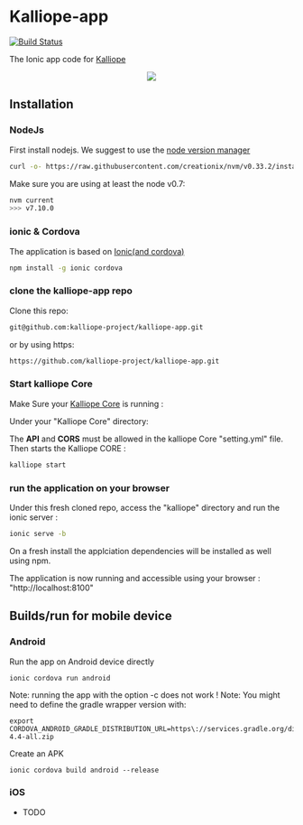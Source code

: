 # Kalliope-app

[![Build Status](https://travis-ci.org/kalliope-project/kalliope-app.svg?branch=master)](https://travis-ci.org/kalliope-project/kalliope)

The Ionic app code for [Kalliope](https://github.com/kalliope-project/kalliope)

<p align="center">
    <img src="images/kalliope_app_presentation.png">
</p>

## Installation

### NodeJs
First install nodejs.
We suggest to use the [node version manager](https://github.com/creationix/nvm#installation)

```bash
curl -o- https://raw.githubusercontent.com/creationix/nvm/v0.33.2/install.sh | bash
```

Make sure you are using at least the node v0.7:

```bash
nvm current
>>> v7.10.0
```

### ionic & Cordova

The application is based on [Ionic(and cordova)](http://ionicframework.com/docs/intro/installation/)

```bash
npm install -g ionic cordova
```

### clone the kalliope-app repo

Clone this repo:

```bash
git@github.com:kalliope-project/kalliope-app.git
```
or by using https:
```bash
https://github.com/kalliope-project/kalliope-app.git
```

### Start kalliope Core

Make Sure your [Kalliope Core](https://github.com/kalliope-project/kalliope) is running :

Under your "Kalliope Core" directory:

The __API__ and __CORS__ must be allowed in the kalliope Core "setting.yml" file.
Then starts the Kalliope CORE :
```bash
kalliope start
```


### run the application on your browser

Under this fresh cloned repo, access the "kalliope" directory and run the ionic server :

```bash
ionic serve -b
```
On a fresh install the applciation dependencies will be installed as well using npm.

The application is now running and accessible using your browser : "http://localhost:8100"



## Builds/run for mobile device

### Android

Run the app on Android device directly
```
ionic cordova run android
```
Note: running the app with the option -c does not work !
Note: You might need to define the gradle wrapper version with:

```
export CORDOVA_ANDROID_GRADLE_DISTRIBUTION_URL=https\://services.gradle.org/distributions/gradle-4.4-all.zip
```


Create an APK
```
ionic cordova build android --release
```

### iOS
- TODO
